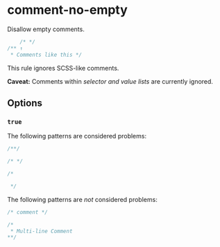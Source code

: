 # comment-no-empty

Disallow empty comments.

<!-- prettier-ignore -->
```css
    /* */
/** ↑
 * Comments like this */
```

This rule ignores SCSS-like comments.

**Caveat:** Comments within _selector and value lists_ are currently ignored.

## Options

### `true`

The following patterns are considered problems:

<!-- prettier-ignore -->
```css
/**/
```

<!-- prettier-ignore -->
```css
/* */
```

<!-- prettier-ignore -->
```css
/*

 */
```

The following patterns are _not_ considered problems:

<!-- prettier-ignore -->
```css
/* comment */
```

<!-- prettier-ignore -->
```css
/*
 * Multi-line Comment
**/
```
